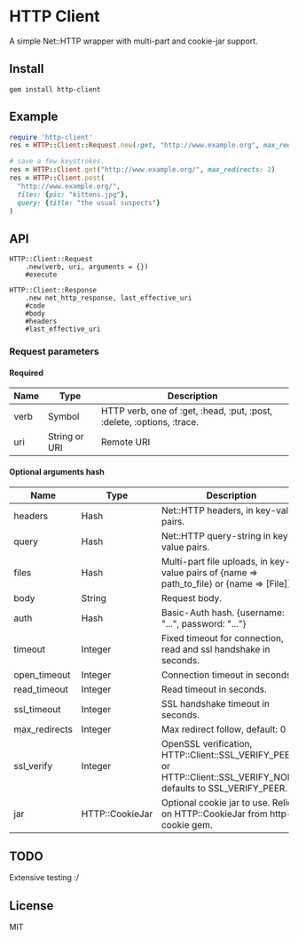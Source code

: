 # HTTP Client

A simple Net::HTTP wrapper with multi-part and cookie-jar support.

## Install

```
gem install http-client
```

## Example

```ruby
require 'http-client'
res = HTTP::Client::Request.new(:get, "http://www.example.org", max_redirects: 2).execute

# save a few keystrokes.
res = HTTP::Client.get("http://www.example.org/", max_redirects: 2)
res = HTTP::Client.post(
  "http://www.example.org/",
  files: {pic: "kittens.jpg"},
  query: {title: "the usual suspects"}
)
```

## API

```
HTTP::Client::Request
    .new(verb, uri, arguments = {})
    #execute

HTTP::Client::Response
    .new net_http_response, last_effective_uri
    #code
    #body
    #headers
    #last_effective_uri
```

### Request parameters

#### Required

| Name | Type | Description |
|------|------|-------------|
| verb | Symbol | HTTP verb, one of :get, :head, :put, :post, :delete, :options, :trace. |
| uri | String or URI | Remote URI |

#### Optional arguments hash

| Name | Type | Description |
|------|------|-------------|
| headers | Hash | Net::HTTP headers, in key-value pairs. |
| query | Hash | Net::HTTP query-string in key-value pairs. |
| files | Hash | Multi-part file uploads, in key-value pairs of {name => path_to_file} or {name => [File]} |
| body | String | Request body. |
| auth | Hash | Basic-Auth hash. {username: "...", password: "..."} |
| timeout | Integer | Fixed timeout for connection, read and ssl handshake in seconds. |
| open_timeout | Integer | Connection timeout in seconds. |
| read_timeout | Integer | Read timeout in seconds. |
| ssl_timeout | Integer | SSL handshake timeout in seconds. |
| max_redirects | Integer | Max redirect follow, default: 0 |
| ssl_verify | Integer | OpenSSL verification, HTTP::Client::SSL_VERIFY_PEER or HTTP::Client::SSL_VERIFY_NONE, defaults to SSL_VERIFY_PEER. |
| jar | HTTP::CookieJar | Optional cookie jar to use. Relies on HTTP::CookieJar from http-cookie gem. |

## TODO

Extensive testing :/

## License

MIT
